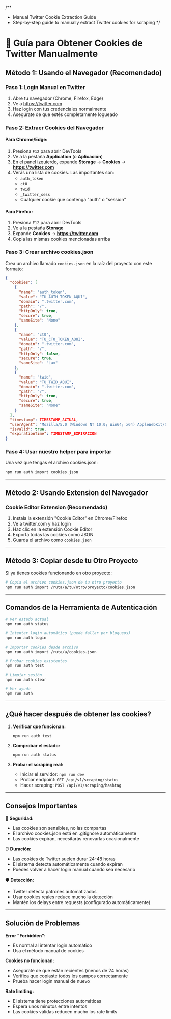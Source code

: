 /**
 * Manual Twitter Cookie Extraction Guide
 * Step-by-step guide to manually extract Twitter cookies for scraping
 */

# 🍪 **Guía para Obtener Cookies de Twitter Manualmente**

## **Método 1: Usando el Navegador (Recomendado)**

### **Paso 1: Login Manual en Twitter**
1. Abre tu navegador (Chrome, Firefox, Edge)
2. Ve a https://twitter.com
3. Haz login con tus credenciales normalmente
4. Asegúrate de que estés completamente logueado

### **Paso 2: Extraer Cookies del Navegador**

#### **Para Chrome/Edge:**
1. Presiona `F12` para abrir DevTools
2. Ve a la pestaña **Application** (o **Aplicación**)
3. En el panel izquierdo, expande **Storage** → **Cookies** → **https://twitter.com**
4. Verás una lista de cookies. Las importantes son:
   - `auth_token`
   - `ct0`
   - `twid`
   - `_twitter_sess`
   - Cualquier cookie que contenga "auth" o "session"

#### **Para Firefox:**
1. Presiona `F12` para abrir DevTools
2. Ve a la pestaña **Storage**
3. Expande **Cookies** → **https://twitter.com**
4. Copia las mismas cookies mencionadas arriba

### **Paso 3: Crear archivo cookies.json**

Crea un archivo llamado `cookies.json` en la raíz del proyecto con este formato:

```json
{
  "cookies": [
    {
      "name": "auth_token",
      "value": "TU_AUTH_TOKEN_AQUI",
      "domain": ".twitter.com",
      "path": "/",
      "httpOnly": true,
      "secure": true,
      "sameSite": "None"
    },
    {
      "name": "ct0",
      "value": "TU_CT0_TOKEN_AQUI",
      "domain": ".twitter.com",
      "path": "/",
      "httpOnly": false,
      "secure": true,
      "sameSite": "Lax"
    },
    {
      "name": "twid",
      "value": "TU_TWID_AQUI",
      "domain": ".twitter.com",
      "path": "/",
      "httpOnly": true,
      "secure": true,
      "sameSite": "None"
    }
  ],
  "timestamp": TIMESTAMP_ACTUAL,
  "userAgent": "Mozilla/5.0 (Windows NT 10.0; Win64; x64) AppleWebKit/537.36 (KHTML, like Gecko) Chrome/120.0.0.0 Safari/537.36",
  "isValid": true,
  "expirationTime": TIMESTAMP_EXPIRACION
}
```

### **Paso 4: Usar nuestro helper para importar**

Una vez que tengas el archivo cookies.json:

```bash
npm run auth import cookies.json
```

---

## **Método 2: Usando Extension del Navegador**

### **Cookie Editor Extension (Recomendado)**

1. Instala la extensión "Cookie Editor" en Chrome/Firefox
2. Ve a twitter.com y haz login
3. Haz clic en la extensión Cookie Editor
4. Exporta todas las cookies como JSON
5. Guarda el archivo como `cookies.json`

---

## **Método 3: Copiar desde tu Otro Proyecto**

Si ya tienes cookies funcionando en otro proyecto:

```bash
# Copia el archivo cookies.json de tu otro proyecto
npm run auth import /ruta/a/tu/otro/proyecto/cookies.json
```

---

## **Comandos de la Herramienta de Autenticación**

```bash
# Ver estado actual
npm run auth status

# Intentar login automático (puede fallar por bloqueos)
npm run auth login

# Importar cookies desde archivo
npm run auth import /ruta/a/cookies.json

# Probar cookies existentes
npm run auth test

# Limpiar sesión
npm run auth clear

# Ver ayuda
npm run auth
```

---

## **¿Qué hacer después de obtener las cookies?**

1. **Verificar que funcionan:**
   ```bash
   npm run auth test
   ```

2. **Comprobar el estado:**
   ```bash
   npm run auth status
   ```

3. **Probar el scraping real:**
   - Iniciar el servidor: `npm run dev`
   - Probar endpoint: `GET /api/v1/scraping/status`
   - Hacer scraping: `POST /api/v1/scraping/hashtag`

---

## **Consejos Importantes**

🔐 **Seguridad:**
- Las cookies son sensibles, no las compartas
- El archivo cookies.json está en .gitignore automáticamente
- Las cookies expiran, necesitarás renovarlas ocasionalmente

⏰ **Duración:**
- Las cookies de Twitter suelen durar 24-48 horas
- El sistema detecta automáticamente cuando expiran
- Puedes volver a hacer login manual cuando sea necesario

🛡️ **Detección:**
- Twitter detecta patrones automatizados
- Usar cookies reales reduce mucho la detección
- Mantén los delays entre requests (configurado automáticamente)

---

## **Solución de Problemas**

**Error "Forbidden":**
- Es normal al intentar login automático
- Usa el método manual de cookies

**Cookies no funcionan:**
- Asegúrate de que están recientes (menos de 24 horas)
- Verifica que copiaste todos los campos correctamente
- Prueba hacer login manual de nuevo

**Rate limiting:**
- El sistema tiene protecciones automáticas
- Espera unos minutos entre intentos
- Las cookies válidas reducen mucho los rate limits
